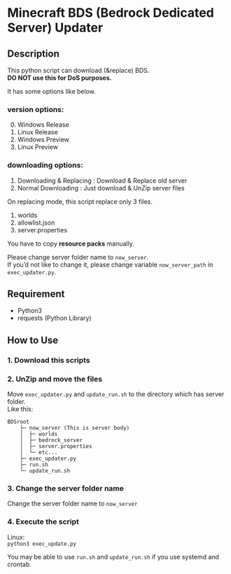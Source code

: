 # Minecraft BDS (Bedrock Dedicated Server) Updater

## Description
This python script can download (&replace) BDS.  
**DO NOT use this for DoS purposes.**  

It has some options like below.  

### version options:
0. Windows Release
1. Linux Release
2. Windows Preview
3. Linux Preview
### downloading options:
1. Downloading & Replacing : Download & Replace old server
2. Normal Downloading : Just download & UnZip server files  

On replacing mode, this script replace only 3 files.

1. worlds
2. allowlist.json
3. server.properties

You have to copy **resource packs** manually.  

Please change server folder name to `now_server`.  
If you’d not like to change it, please change variable `now_server_path` in `exec_updater.py`.

## Requirement
- Python3
- requests (Python Library)

## How to Use
### 1. Download this scripts
### 2. UnZip and move the files
Move `exec_updater.py` and `update_run.sh` to the directory which has server folder.  
Like this:  
```
BDSroot
    ├─ now_server (This is server body)
    │  ├─ worlds
    │  ├─ bedrock_server
    │  ├─ server.properties
    │  └─ etc...
    ├─ exec_updater.py
    ├─ run.sh
    └─ update_run.sh
```
### 3. Change the server folder name
Change the server folder name to `now_server`
### 4. Execute the script
Linux:  
`python3 exec_update.py`

You may be able to use `run.sh` and `update_run.sh` if you use systemd and crontab.  

